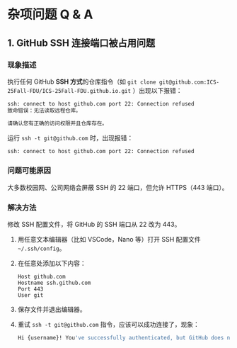# 杂项问题 Q & A

## 1. GitHub SSH 连接端口被占用问题

### 现象描述

执行任何 GitHub **SSH 方式**的仓库指令（如 `git clone git@github.com:ICS-25Fall-FDU/ICS-25Fall-FDU.github.io.git` ）出现以下报错：

```bash
ssh: connect to host github.com port 22: Connection refused
致命错误：无法读取远程仓库。

请确认您有正确的访问权限并且仓库存在。
```

运行 `ssh -t git@github.com` 时，出现报错：

```bash
ssh: connect to host github.com port 22: Connection refused
```

### 问题可能原因

大多数校园网、公司网络会屏蔽 SSH 的 22 端口，但允许 HTTPS（443 端口）。

### 解决方法

修改 SSH 配置文件，将 GitHub 的 SSH 端口从 22 改为 443。

1. 用任意文本编辑器（比如 VSCode，Nano 等）打开 SSH 配置文件 `~/.ssh/config`。
2. 在任意处添加以下内容：

    ```text
    Host github.com
    Hostname ssh.github.com
    Port 443
    User git
    ```

3. 保存文件并退出编辑器。
4. 重试 `ssh -t git@github.com` 指令，应该可以成功连接了，现象：

    ```bash
    Hi {username}! You've successfully authenticated, but GitHub does not provide shell access.
    ```
